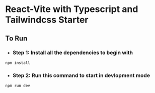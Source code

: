 # React-Vite with Typescript and Tailwindcss Starter

## To Run 

* ### Step 1: Install all the dependencies to begin with

```
npm install 
```

* ### Step 2: Run this command to start in devlopment mode

``` 
npm run dev
```

